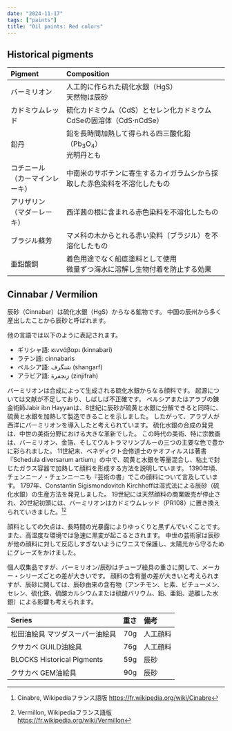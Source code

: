 ```yaml
---
date: "2024-11-17"
tags: ["paints"]
title: "Oil paints: Red colors"
---
```


## Historical pigments
| Pigment                         | Composition                                                                |
| :------------------------------ | :------------------------------------------------------------------------- |
| バーミリオン                    | 人工的に作られた硫化水銀（HgS）<br>天然物は辰砂                               |
| カドミウムレッド                | 硫化カドミウム（CdS）とセレン化カドミウムCdSeの固溶体（CdS$\cdot$nCdSe）   |
| 鉛丹                            | 鉛を長時間加熱して得られる四三酸化鉛（Pb$_3$O$_4$）<br>光明丹とも             |
| コチニール<br>（カーマインレーキ） | 中南米のサボテンに寄生するカイガラムシから採取した赤色染料を不溶化したもの |
| アリザリン<br>（マダーレーキ）     | 西洋茜の根に含まれる赤色染料を不溶化したもの                               |
| ブラジル蘇芳                    | マメ科の木からとれる赤い染料（ブラジル）を不溶化したもの                   |
| 亜鉛酸銅                        | 着色用途でなく船底塗料として使用<br>微量ずつ海水に溶解し生物付着を防止する効果 |

## Cinnabar / Vermilion
辰砂（Cinnabar）は硫化水銀（HgS）からなる鉱物です。
中国の辰州から多く産出したことから辰砂と呼ばれます。

他の言語では以下のように表記されます。
- ギリシャ語: κιννάβαρι (kinnabari)
- ラテン語: cinnabaris
- ペルシア語: شنگرف (shangarf)
- アラビア語: زنجفرة (zinjifrah)

バーミリオンは合成によって生成される硫化水銀からなる顔料です。
起源については文献が不足しており、しばしば不正確です。
ペルシアまたはアラブの錬金術師Jabir ibn Hayyanは、8世紀に辰砂が硫黄と水銀に分解できると同時に、硫黄と水銀を加熱して製造できることを示しました。
したがって、アラブ人が西洋にバーミリオンを導入したと考えられています。
硫化水銀の合成の発見は、中世の美術分野における大きな革新でした。
この時代の美術、特に宗教画は、バーミリオン、金箔、そしてウルトラマリンブルーの三つの主要な色で豊かに彩られました。
11世紀末、ベネディクト会修道士のテオフィルスは著書『Schedula diversarum artium』の中で、硫黄と水銀を等量混合し、粘土で封じたガラス容器で加熱して顔料を形成する方法を説明しています。
1390年頃、チェンニーノ・チェンニーニも『芸術の書』でこの顔料について言及しています。
1797年、Constantin Sigismondovitch Kirchhoffは湿式法による辰砂（硫化水銀）の生産方法を発見しました。
19世紀には天然顔料の商業販売が停止され、20世紀初頭には、バーミリオンはカドミウムレッド（PR108）に置き換えられていきました。[^1][^2]

顔料としての欠点は、長時間の光暴露によりゆっくりと黒ずんでいくことです。
また、高湿度な環境では急速に黒変が起こるとされます。
中世の芸術家は辰砂が他の顔料に対して反応しすぎないようにワニスで保護し、太陽光から守るためにグレーズをかけました。

個人収集品ですが、バーミリオン/辰砂はチューブ絵具の重さに関して、メーカー・シリーズごとの差が大きいです。
顔料の含有量の差が大きいと考えられますが、辰砂に関しては、辰砂由来の含有物（アンチモン、ヒ素、ビチューメン、セレン、硫化鉄、硫酸カルシウムまたは硫酸バリウム、鉛、亜鉛、遊離した水銀）による影響も考えられます。

| Series                          | 重さ | 備考     |
| :------------------------------ | ---: | :------- |
| 松田油絵具 マツダスーパー油絵具 |  70g | 人工顔料 |
| クサカベ GUILD油絵具            |  76g | 人工顔料 |
| BLOCKS Historical Pigments      |  59g | 辰砂 |
| クサカベ GEM油絵具              |  90g | 辰砂 |


[^1]: Cinabre, Wikipediaフランス語版
    https://fr.wikipedia.org/wiki/Cinabre

[^2]: Vermillon, Wikipediaフランス語版
    https://fr.wikipedia.org/wiki/Vermillon
